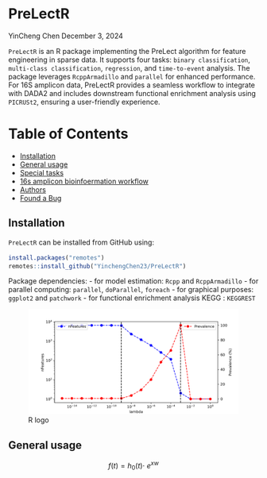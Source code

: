 PreLectR
================
YinCheng Chen
December 3, 2024

<!-- README.md is generated from README.Rmd. Please edit that file -->

`PreLectR` is an R package implementing the PreLect algorithm for
feature engineering in sparse data. It supports four tasks:
`binary classification`, `multi-class classification`, `regression`, and
`time-to-event` analysis. The package leverages `RcppArmadillo` and
`parallel` for enhanced performance. For 16S amplicon data, PreLectR
provides a seamless workflow to integrate with DADA2 and includes
downstream functional enrichment analysis using `PICRUSt2`, ensuring a
user-friendly experience.

# Table of Contents

- [Installation](#Installation)
- [General usage](#general-usage)
- [Special tasks](#lambda-tuning)
- [16s amplicon bioinfoermation workflow](#selection-profile)
- [Authors](#authors)
- [Found a Bug](#found-a-bug)

## Installation

`PreLectR` can be installed from GitHub using:

``` r
install.packages("remotes")
remotes::install_github("YinchengChen23/PreLectR")
```

Package dependencies: - for model estimation: `Rcpp` and
`RcppArmadillo` - for parallel computing: `parallel`, `doParallel`,
`foreach` - for graphical purposes: `ggplot2` and `patchwork` - for
functional enrichment analysis KEGG : `KEGGREST`

<figure>
<img src="man/figures/img1.png" alt="R logo" />
<figcaption aria-hidden="true">R logo</figcaption>
</figure>

## General usage

$$
f(t) = h_0(t)\cdot\ e^{xw}  
$$
